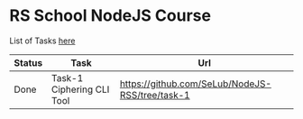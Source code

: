 # RS School NodeJS Course

List of Tasks [here](https://github.com/rolling-scopes-school/basic-nodejs-course)


Status | Task | Url
-----|-----|--------
Done | Task-1 Ciphering CLI Tool | https://github.com/SeLub/NodeJS-RSS/tree/task-1
